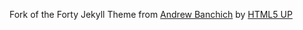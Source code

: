 Fork of the Forty Jekyll Theme from [Andrew Banchich](https://github.com/andrewbanchich/forty-jekyll-theme) by [HTML5 UP](https://html5up.net)
